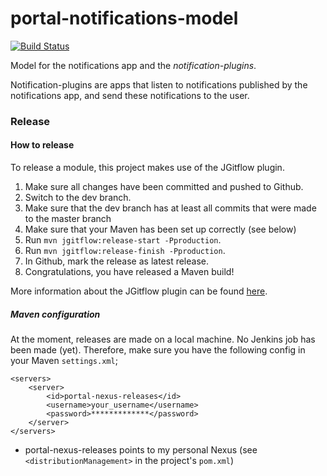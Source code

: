 # portal-notifications-model
[![Build Status](https://server.stijnhooft.be/jenkins/buildStatus/icon?job=portal-notifications-model/master)](https://server.stijnhooft.be/jenkins/job/portal-notifications-model/job/master/)

Model for the notifications app and the *notification-plugins*.

Notification-plugins are apps that listen to notifications published by 
the notifications app, and send these notifications to the user.

### Release
#### How to release
To release a module, this project makes use of the JGitflow plugin.

1. Make sure all changes have been committed and pushed to Github.
1. Switch to the dev branch.
1. Make sure that the dev branch has at least all commits that were made to the master branch
1. Make sure that your Maven has been set up correctly (see below)
1. Run `mvn jgitflow:release-start -Pproduction`.
1. Run `mvn jgitflow:release-finish -Pproduction`.
1. In Github, mark the release as latest release.
1. Congratulations, you have released a Maven build!

More information about the JGitflow plugin can be found [here](https://gist.github.com/lemiorhan/97b4f827c08aed58a9d8).

##### Maven configuration
At the moment, releases are made on a local machine. No Jenkins job has been made (yet).
Therefore, make sure you have the following config in your Maven `settings.xml`;

````$xml
<servers>
    <server>
        <id>portal-nexus-releases</id>
        <username>your_username</username>
        <password>*************</password>
    </server>
</servers>
````
* portal-nexus-releases points to my personal Nexus (see `<distributionManagement>` in the project's `pom.xml`)
